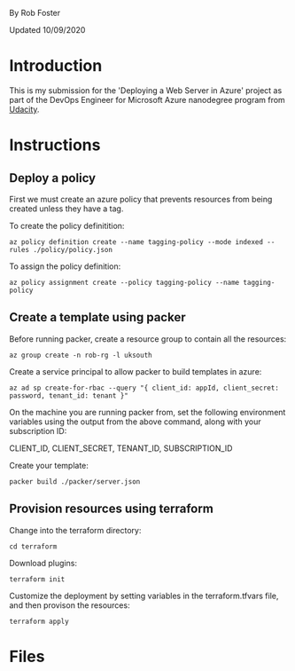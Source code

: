By Rob Foster

Updated 10/09/2020

# Introduction
This is my submission for the 'Deploying a Web Server in Azure' project as part of the  DevOps Engineer for Microsoft Azure nanodegree program from [Udacity](https://udacity.com).

# Instructions

## Deploy a policy
First we must create an azure policy that prevents resources from being created unless they have a tag.

To create the policy definitition:
```
az policy definition create --name tagging-policy --mode indexed --rules ./policy/policy.json
```
To assign the policy definition:
```
az policy assignment create --policy tagging-policy --name tagging-policy
```

## Create a template using packer

Before running packer, create a resource group to contain all the resources:
```
az group create -n rob-rg -l uksouth
```
Create a service principal to allow packer to build templates in azure:
```
az ad sp create-for-rbac --query "{ client_id: appId, client_secret: password, tenant_id: tenant }"
```

On the machine you are running packer from, set the following environment variables using the output from the above command, along with your subscription ID:

CLIENT_ID, CLIENT_SECRET, TENANT_ID, SUBSCRIPTION_ID

Create your template:
```
packer build ./packer/server.json
```

## Provision resources using terraform

Change into the terraform directory:
```
cd terraform
```
Download plugins:
```
terraform init
```
Customize the deployment by setting variables in the terraform.tfvars file, and then provison the resources:
```
terraform apply
```



# Files
